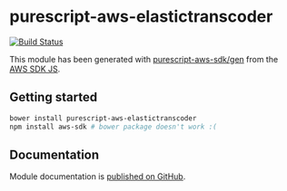 # purescript-aws-elastictranscoder

[![Build Status](https://app.wercker.com/status/5909b9e96d1080804b17a28f72f87b6b/s/master)](https://app.wercker.com/project/byKey/5909b9e96d1080804b17a28f72f87b6b)

This module has been generated with [purescript-aws-sdk/gen](https://github.com/purescript-aws-sdk/gen) from the [AWS SDK JS](https://github.com/aws/aws-sdk-js).

## Getting started

```sh
bower install purescript-aws-elastictranscoder
npm install aws-sdk # bower package doesn't work :(
```

## Documentation

Module documentation is [published on GitHub](https://github.com/purescript-aws-sdk/purescript-aws-elastictranscoder/tree/master/docs).
